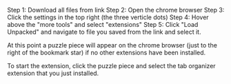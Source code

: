 Step 1: Download all files from link
Step 2: Open the chrome browser
Step 3: Click the settings in the top right (the three verticle dots)
Step 4: Hover above the "more tools" and select "extensions" 
Step 5: Click "Load Unpacked" and navigate to file you saved from the link and select it.

At this point a puzzle piece will appear on the chrome browser (just to the right of the bookmark star) if no other extensions have been installed. 

To start the extension, click the puzzle piece and select the tab organizer extension that you just installed. 